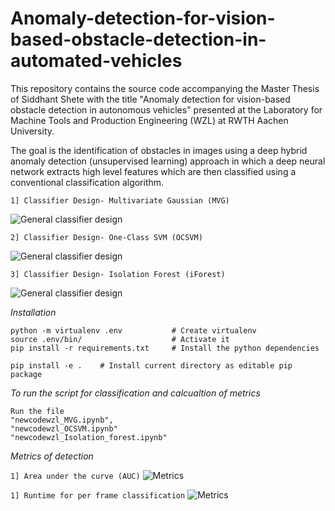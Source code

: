 # Anomaly-detection-for-vision-based-obstacle-detection-in-automated-vehicles
This repository contains the source code accompanying the Master Thesis of Siddhant Shete with the title "Anomaly detection for vision-based obstacle detection in autonomous vehicles" presented at the Laboratory for Machine Tools and Production Engineering (WZL) at RWTH Aachen University.

The goal is the identification of obstacles in images using a deep hybrid anomaly detection (unsupervised learning) approach in which a deep neural network extracts high level features which are then classified using a conventional classification algorithm.


```1] Classifier Design- Multivariate Gaussian (MVG)```

![General classifier design](figures/mvg.png.jpg "General classifier design")



```2] Classifier Design- One-Class SVM (OCSVM)```

![General classifier design](figures/Picture3.jpg "One-Class SVM")

```3] Classifier Design- Isolation Forest (iForest)```

![General classifier design](figures/Isolation.png.jpg "Isolation Forest")

*Installation*
```
python -m virtualenv .env           # Create virtualenv
source .env/bin/                    # Activate it
pip install -r requirements.txt     # Install the python dependencies

pip install -e .    # Install current directory as editable pip package
```

*To run the script for classification and calcualtion of metrics*
```
Run the file 
"newcodewzl_MVG.ipynb",  
"newcodewzl_OCSVM.ipynb"
"newcodewzl_Isolation_forest.ipynb"
```

*Metrics of detection*

```1] Area under the curve (AUC)```
![Metrics](figures/AUC.jpg "AUC")


```1] Runtime for per frame classification```
![Metrics](figures/Runtime.png.jpg "Runtime")
